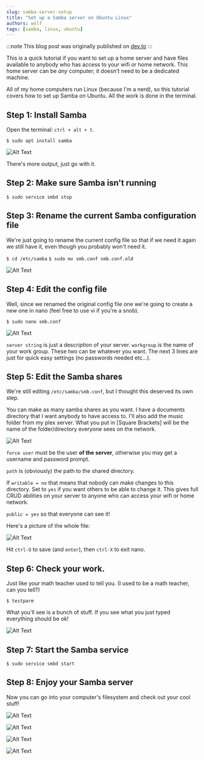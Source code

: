 ```yaml
---
slug: samba-server-setup
title: "Set up a Samba server on Ubuntu Linux"
authors: wolf
tags: [samba, linux, ubuntu]
---
```


:::note
This blog post was originally published on [dev.to](https://dev.to/wolfmath/set-up-a-samba-server-in-ubuntu-linux-quick-guide-3ci2)
:::


This is a quick tutorial if you want to set up a home server and have files available to anybody who has access to your wifi or home network. This home server can be _any_ computer; it doesn't need to be a dedicated machine. 

All of my home computers run Linux (because I'm a nerd), so this tutorial covers how to set up Samba on Ubuntu. All the work is done in the terminal.

<!-- truncate -->

## Step 1: Install Samba

Open the terminal: `ctrl + alt + t`.

`$ sudo apt install samba`

![Alt Text](https://dev-to-uploads.s3.amazonaws.com/i/4wnviohvm9b4yibc09sj.png)

There's more output, just go with it.

## Step 2: Make sure Samba isn't running

`$ sudo service smbd stop`

## Step 3: Rename the current Samba configuration file

We're just going to rename the current config file so that if we need it again we still have it, even though you probably won't need it.

`$ cd /etc/samba`
`$ sudo mv smb.conf smb.conf.old`

![Alt Text](https://dev-to-uploads.s3.amazonaws.com/i/gnc71kdqmk681cfpwath.png)

## Step 4: Edit the config file

Well, since we renamed the original config file one we're going to create a new one in nano (feel free to use vi if you're a snob).

`$ sudo nano smb.conf`

![Alt Text](https://dev-to-uploads.s3.amazonaws.com/i/te0zgla36wtac4gkcsgq.png)

`server string` is just a description of your server. `workgroup` is the name of your work group. These two can be whatever you want. The next 3 lines are just for quick easy settings (no passwords needed etc...).

## Step 5: Edit the Samba shares

We're still editing `/etc/samba/smb.conf`, but I thought this deserved its own step. 

You can make as many samba shares as you want. I have a documents directory that I want anybody to have access to. I'll also add the music folder from my plex server. What you put in [Square Brackets] will be the name of the folder/directory everyone sees on the network.

![Alt Text](https://dev-to-uploads.s3.amazonaws.com/i/51jbvhx88w3a0cz8c5ut.png)

`force user` must be the user **of the server**, otherwise you may get a username and password prompt.

`path` is (obviously) the path to the shared directory.

If `writable = no` that means that nobody can make changes to this directory. Set to `yes` if you want others to be able to change it. This gives full CRUD abilities on your server to anyone who can access your wifi or home network.

`public = yes` so that everyone can see it!

Here's a picture of the whole file:

![Alt Text](https://dev-to-uploads.s3.amazonaws.com/i/nhz68oy1ul5rip1lgj3s.png)

Hit `ctrl-O` to save (and `enter`), then `ctrl-X` to exit nano.

## Step 6: Check your work.

Just like your math teacher used to tell you. (I used to be a math teacher, can you tell?)

`$ testparm`

What you'll see is a bunch of stuff. If you see what you just typed everything should be ok!

![Alt Text](https://dev-to-uploads.s3.amazonaws.com/i/oq1whysbtnqvbr72k3ag.png)

## Step 7: Start the Samba service

`$ sudo service smbd start`

## Step 8: Enjoy your Samba server

Now you can go into your computer's filesystem and check out your cool stuff!

![Alt Text](https://dev-to-uploads.s3.amazonaws.com/i/aja1wrmv9qxt4914axni.png)

![Alt Text](https://dev-to-uploads.s3.amazonaws.com/i/bzgikogqdynny1foh2z5.png)

![Alt Text](https://dev-to-uploads.s3.amazonaws.com/i/2cudcdyrd7d377lrdg4z.png)

![Alt Text](https://dev-to-uploads.s3.amazonaws.com/i/06pm7y7kbu1k2gcd4c6d.png)


